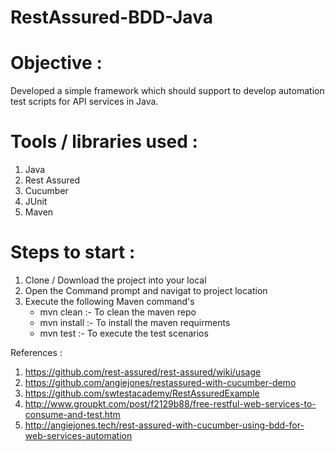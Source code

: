 # RestAssured-BDD-Java
# Objective : 
Developed a simple framework which should support to develop automation test scripts for API services in Java. 

# Tools / libraries used :

1. Java
2. Rest Assured
3. Cucumber
4. JUnit
5. Maven


# Steps to start :

1. Clone / Download the project into your local
2. Open the Command prompt and navigat to project location
3. Execute the following Maven command's
    - mvn clean :- To clean the maven repo
    - mvn install :- To install the maven requirments 
    - mvn test :- To execute the test scenarios


References : 

1. https://github.com/rest-assured/rest-assured/wiki/usage
2. https://github.com/angiejones/restassured-with-cucumber-demo
3. https://github.com/swtestacademy/RestAssuredExample
4. http://www.groupkt.com/post/f2129b88/free-restful-web-services-to-consume-and-test.htm 
5. http://angiejones.tech/rest-assured-with-cucumber-using-bdd-for-web-services-automation
